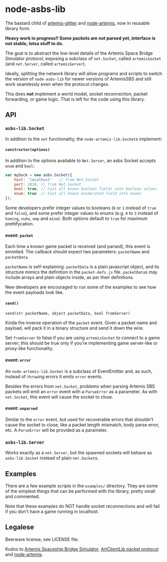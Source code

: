 
# node-asbs-lib

The bastard child of [artemis-glitter](https://github.com/IvanSanchez/artemis-glitter) and [node-artemis](https://github.com/mrfishie/node-artemis), now in reusable library form.



**Heavy work in progress!! Some packets are not parsed yet, interface is not stable, lotsa stuff to do.**




The goal is to abstract the low-level details of the Artemis Space Bridge Simulator protocol, exposing a subclass of `net.Socket`, called `artemisSocket` (and `net.Server`, called `artemisServer`).

Ideally, splitting the network library will allow programs and scripts to switch the version of `node-asbs-lib` for newer versions of ArtemisSBS and still work seamlessly even when the protocol changes.

This does **not** implement a world model, socket reconnection, packet forwarding, or game logic. That is left for the code using this library.


## API


### `asbs-lib.Socket`

In addition to the `net` functionality, the `node-artemis-lib.Socket`s implement:

#### `constructor(options)`

In addition to the options available to `Net.Server`, an asbs Socket accepts `enum` and `bool`:

```js
var mySock = new asbs.Socket({
	host: 'localhost'	// from Net.Socket
	port: 2010,	// from Net.Socket
	bool: true,	// Cast all known boolean fields into boolean values
	enum: true	// Cast all known enumerated field into enums
});
```

Some developers prefer integer values to booleans (`0` or `1` instead of `true` and `false`), and some prefer integer values to enums (e.g. `0` to `3` instead of `homing`, `nuke`, `emp` and `mine`). Both options default to `true` for maximum prettifycation.

#### event: `packet`

Each time a known game packet is received (and parsed), this event is emmited. The callback should expect two parameters: `packetName` and `packetData`.

`packetName` is self-explaining. `packetData` is a plain javascript object, and its structure mimics the definition in the `packet-defs.js` file. `packetData`s may include arrays and plain objects inside, as per their definitions.

New developers are encouraged to run some of the examples to see how the event payloads look like.

#### `send()`

`send(str packetName, object packetData, bool fromServer)`

Kinda the inverse operation of the `packet` event. Given a packet name and payload, will pack it in a binary structure and send it down the wire.

Set `fromServer` to false if you are using `artemisSocket` to connect to a game server; this should be true only if you're implementing game server-like or proxy-like functionality.


#### event: `error`

An `node-artemis-lib.Socket` is a subclass of EventEmitter and, as such, instead of `throw`ing errors it emits `error` events.

Besides the errors from `net.Socket`, problems when parsing Artemis SBS packets will emit an `error` event with a `ParseError` as a parameter. As with `net.Socket`, this event will cause the socket to close.

#### event: `unparsed`

Similar to the `error` event, but used for recoverable errors that shouldn't cause the socket to close, like a packet length mismatch, body parse error, etc. A `ParseError` will be provided as a parameter.

### `asbs-lib.Server`

Works exactly as a `net.Server`, but the spawned sockets will behave as `asbs-lib.Socket` instead of plain `net.Socket`s.


## Examples

There are a few example scripts in the `examples/` directory. They are some of the simplest things that can be performed with the library, pretty small and commented.

Note that these examples do NOT handle socket reconnections and will fail if you don't have a game running in localhost.



## Legalese

Beerware license, see LICENSE file. 

Kudos to [Artemis Spaceship Bridge Simulator](http://www.artemis.eochu.com/), [ArtClientLib packet protocol](https://github.com/rjwut/ArtClientLib/wiki/Artemis-Packet-Protocol) and [node-artemis](https://github.com/mrfishie/node-artemis).


